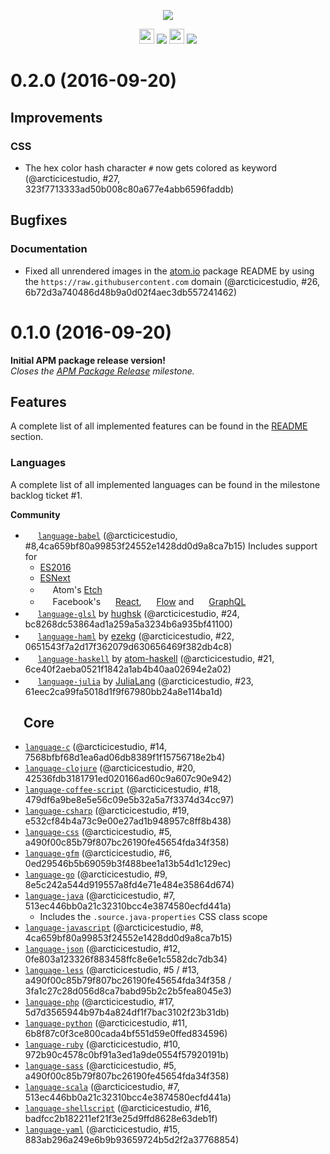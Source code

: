 <p align="center"><img src="https://cdn.rawgit.com/arcticicestudio/nord-atom-syntax/develop/assets/nord-atom-syntax-banner.svg"/></p>

<p align="center"><img src="https://atom.io/favicon.ico" width=24 height=24/> <a href="https://atom.io/themes/nord-atom-syntax"><img src="https://img.shields.io/apm/v/nord-atom-syntax.svg"/></a> <img src="https://assets-cdn.github.com/favicon.ico" width=24 height=24/> <a href="https://github.com/arcticicestudio/nord-atom-syntax/releases/latest"><img src="https://img.shields.io/github/release/arcticicestudio/nord-atom-syntax.svg"/></a></p>

# 0.2.0 (2016-09-20)
## Improvements
### CSS
  - The hex color hash character `#` now gets colored as keyword (@arcticicestudio, #27, 323f7713333ad50b008c80a677e4abb6596faddb)

## Bugfixes
### Documentation
  - Fixed all unrendered images in the [atom.io](https://atom.io/themes/nord-atom-syntax) package README by using the `https://raw.githubusercontent.com` domain (@arcticicestudio, #26, 6b72d3a740486d48b9a0d02f4aec3db557241462)

# 0.1.0 (2016-09-20)
**Initial APM package release version!**  
*Closes the [APM Package Release](https://github.com/arcticicestudio/nord-atom-syntax/milestone/1) milestone.*

## Features
A complete list of all implemented features can be found in the [README](https://github.com/arcticicestudio/nord-atom-syntax/blob/develop/README.md#features) section.

### Languages
A complete list of all implemented languages can be found in the milestone backlog ticket #1.

**Community**  
  - <img src="https://avatars1.githubusercontent.com/u/2313237" width=16 height=16/> [`language-babel`](https://atom.io/packages/language-babel) (@arcticicestudio, #8,4ca659bf80a99853f24552e1428dd0d9a8ca7b15)
    Includes support for
      - [ES2016](https://babeljs.io)
      - [ESNext](https://github.com/esnext/esnext)
      - <img src="https://atom.io/favicon.ico" width=16 height=16/> Atom's [Etch](https://github.com/atom/etch)
      - <img src="https://facebook.com/favicon.ico" width=16 height=16/> Facebook's <img src="https://facebook.github.io/react/favicon.ico" width=16 height=16/> [React](https://facebook.github.io/react), <img src="https://flowtype.org/static/favicon.png" width=16 height=16/> [Flow](https://flowtype.org) and <img src="http://graphql.org/img/favicon.png" width=16 height=16/> [GraphQL](http://graphql.org)
  - <img src="https://avatars3.githubusercontent.com/u/569817" width=16 height=16/>  [`language-glsl`](https://atom.io/packages/language-glsl) by [hughsk](https://github.com/hughsk) (@arcticicestudio, #24, bc8268dc53864ad1a259a5a3234b6a935bf41100)
  - <img src="https://avatars0.githubusercontent.com/u/6979737" width=16 height=16/>  [`language-haml`](https://atom.io/packages/language-haml) by [ezekg](https://github.com/ezekg) (@arcticicestudio, #22, 0651543f7a2d17f362079d630656469f382db4c8)
  - <img src="https://avatars3.githubusercontent.com/u/12533767" width=16 height=16/>  [`language-haskell`](https://atom.io/packages/language-haskell) by [atom-haskell](https://github.com/atom-haskell) (@arcticicestudio, #21, 6ce40f2aeba0521f1842a1ab4b40aa02694e2a02)
  - <img src="https://avatars2.githubusercontent.com/u/743164" width=16 height=16/> [`language-julia`](https://atom.io/packages/language-julia) by [JuliaLang](https://github.com/JuliaLang) (@arcticicestudio, #23, 61eec2ca99fa5018d1f9f67980bb24a8e114ba1d)

## <img src="https://avatars0.githubusercontent.com/u/1089146" width=16 height=16/> Core
  - [`language-c`](https://atom.io/packages/language-c) (@arcticicestudio, #14, 7568bfbf68d1ea6ad06db8389f1f15756718e2b4)
  - [`language-clojure`](https://atom.io/packages/language-clojure) (@arcticicestudio, #20, 42536fdb3181791ed020166ad60c9a607c90e942)
  - [`language-coffee-script`](https://atom.io/packages/language-coffee-script) (@arcticicestudio, #18, 479df6a9be8e5e56c09e5b32a5a7f3374d34cc97)
  - [`language-csharp`](https://atom.io/packages/language-csharp) (@arcticicestudio, #19, e532cf84b4a73c9e00e27ad1b948957c8ff8b438)
  - [`language-css`](https://atom.io/packages/language-css) (@arcticicestudio, #5, a490f00c85b79f807bc26190fe45654fda34f358)
  - [`language-gfm`](https://atom.io/packages/language-gfm) (@arcticicestudio, #6, 0ed29546b5b69059b3f488bee1a13b54d1c129ec)
  - [`language-go`](https://atom.io/packages/language-go) (@arcticicestudio, #9, 8e5c242a544d919557a8fd4e71e484e35864d674)
  - [`language-java`](https://atom.io/packages/language-java) (@arcticicestudio, #7, 513ec446bb0a21c32310bcc4e3874580ecfd441a)
    - Includes the `.source.java-properties` CSS class scope
  - [`language-javascript`](https://atom.io/packages/language-javascript) (@arcticicestudio, #8, 4ca659bf80a99853f24552e1428dd0d9a8ca7b15)
  - [`language-json`](https://atom.io/packages/language-json) (@arcticicestudio, #12, 0fe803a123326f883458ffc8e6e1c5582dc7db34)
  - [`language-less`](https://atom.io/packages/language-less) (@arcticicestudio, #5 / #13, a490f00c85b79f807bc26190fe45654fda34f358 / 3fa1c27c28d056d8ca7babd95b2c2b5fea8045e3)
  - [`language-php`](https://atom.io/packages/language-php) (@arcticicestudio, #17, 5d7d3565944b97b4a824df1f7bac3102f23b31db)
  - [`language-python`](https://atom.io/packages/language-python) (@arcticicestudio, #11, 6b8f87c0f3ce800cada4bf551d59e0ffed834596)
  - [`language-ruby`](https://atom.io/packages/language-ruby) (@arcticicestudio, #10, 972b90c4578c0bf91a3ed1a9de0554f57920191b)
  - [`language-sass`](https://atom.io/packages/language-sass) (@arcticicestudio, #5, a490f00c85b79f807bc26190fe45654fda34f358)
  - [`language-scala`](https://atom.io/packages/language-scala) (@arcticicestudio, #7, 513ec446bb0a21c32310bcc4e3874580ecfd441a)
  - [`language-shellscript`](https://atom.io/packages/language-shellscript) (@arcticicestudio, #16, badfcc2b182211ef21f3e25d9ffd8628e63deb1f)
  - [`language-yaml`](https://atom.io/packages/language-yaml) (@arcticicestudio, #15, 883ab296a249e6b9b93659724b5d2f2a37768854)
